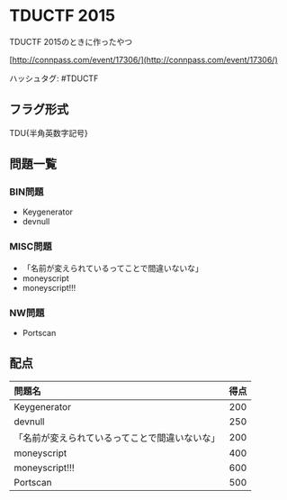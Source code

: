 # TDUCTF 2015

TDUCTF 2015のときに作ったやつ

[http://connpass.com/event/17306/](http://connpass.com/event/17306/)

ハッシュタグ: #TDUCTF

## フラグ形式

TDU{半角英数字記号}

## 問題一覧

### BIN問題

- Keygenerator
- devnull

### MISC問題

- 「名前が変えられているってことで間違いないな」
- moneyscript
- moneyscript!!!

### NW問題

- Portscan

## 配点

|                    問題名                    | 得点 |
|:---------------------------------------------|:----:|
|Keygenerator                                  | 200  |
|devnull                                       | 250  |
|「名前が変えられているってことで間違いないな」| 200  |
|moneyscript                                   | 400  |
|moneyscript!!!                                | 600  |
|Portscan                                      | 500  |

